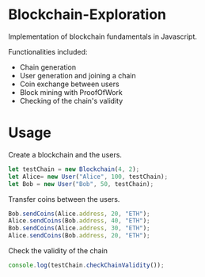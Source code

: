 # Blockchain-Exploration
Implementation of blockchain fundamentals in Javascript.

Functionalities included:
  - Chain generation
  - User generation and joining a chain
  - Coin exchange between users
  - Block mining with ProofOfWork
  - Checking of the chain's validity

# Usage 
Create a blockchain and the users. 

```javascript
let testChain = new Blockchain(4, 2);
let Alice= new User("Alice", 100, testChain);
let Bob = new User("Bob", 50, testChain);
```

Transfer coins between the users.

```javascript
Bob.sendCoins(Alice.address, 20, "ETH");
Alice.sendCoins(Bob.address, 40, "ETH");
Bob.sendCoins(Alice.address, 30, "ETH");
Alice.sendCoins(Bob.address, 20, "ETH");
```

Check the validity of the chain

```javascript
console.log(testChain.checkChainValidity());
```
